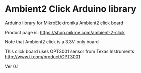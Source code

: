 # Ambient2 Click Arduino library
Arduino library for MikroElektronika Ambient2 click board

Product page is: https://shop.mikroe.com/ambient-2-click

Note that Ambient2 click is a 3.3V-only board

This click board uses OPT3001 sensor from Texas Instruments
http://www.ti.com/product/OPT3001

Ver 0.1
